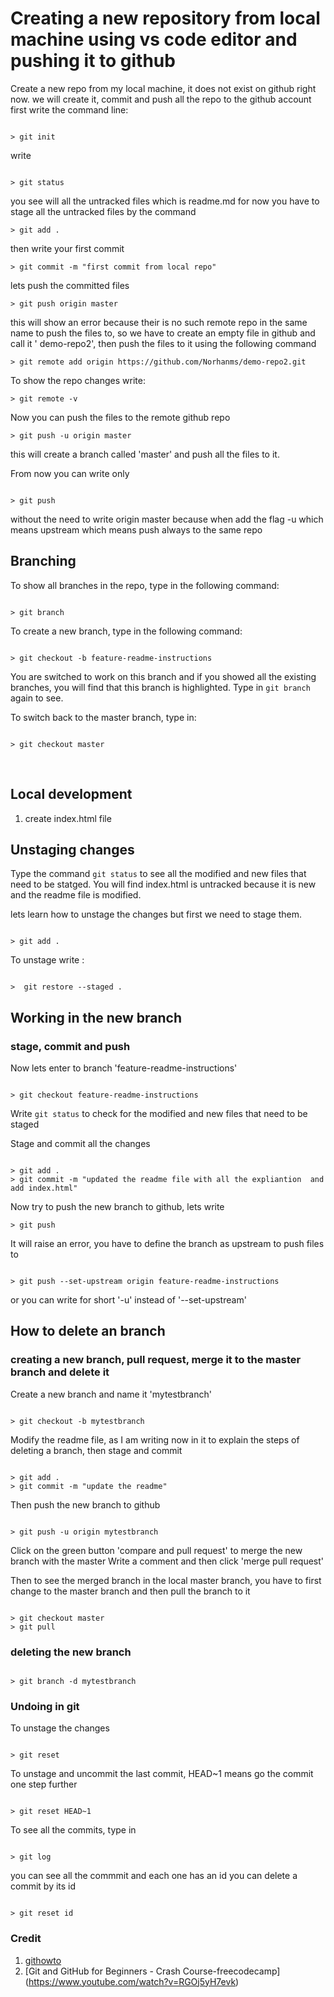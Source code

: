 # Creating a new repository from local machine using vs code editor and pushing it to github

Create a new repo from my local machine, it does not exist on github right now.
 we will create it, commit and push all the repo to the github account
 first write the command line:

 ```

 > git init
 ```

 write

 ```

 > git status
 ```

 you see will all the untracked files which is readme.md for now
 you have to stage all the untracked files by the command

 ```
> git add .
```

then write your first commit

```
> git commit -m "first commit from local repo"
```

lets push the committed files

```
> git push origin master
```

this will show an error because their is no such remote repo in the same name to push the files to, so we have to create an empty file in github and call it ' demo-repo2', then push the files to it using the following command

```
> git remote add origin https://github.com/Norhanms/demo-repo2.git
```

To show the repo changes write:

```
> git remote -v
```

Now you can push the files to the remote github repo

```
> git push -u origin master
```

this will create a branch called 'master' and push all the files to it.

From now you can write only

```

> git push
```

without the need to write origin master because when add the flag -u which means upstream which means push always to the same repo

## Branching

To show all branches in the repo, type in the following command:

```

> git branch
```

To create a new branch, type in the following command:

```

> git checkout -b feature-readme-instructions
```

 You are switched to work on this branch and if you showed all the existing branches, you will find that this branch is highlighted.
 Type in ``` git branch ``` again to see.

 To switch back to the master branch, type in:

```

> git checkout master
```

</br>

## Local development

1. create index.html file

## Unstaging changes

Type the command ``` git status ``` to see all the modified and new files that need to be statged.
You will find index.html is untracked because it is new and the readme file is modified.

lets learn how to unstage the changes but first we need to stage them.

```

> git add .

```

To unstage write :

```

>  git restore --staged .

```

## Working in the new branch

### stage, commit and push

Now lets enter to branch 'feature-readme-instructions'

```

> git checkout feature-readme-instructions

```

Write ``` git status ``` to check for the modified and new files that need to be staged

Stage and commit all the changes

```

> git add .
> git commit -m "updated the readme file with all the expliantion  and add index.html"

```

Now try to push the new branch to github, lets write

```
> git push

```

It will raise an error, you have to define the branch as upstream to push files to

```

> git push --set-upstream origin feature-readme-instructions

```

or you can write for short '-u' instead of '--set-upstream'

## How to delete an branch

### creating a new branch, pull request, merge it to the master branch and delete it

Create a new branch and name it 'mytestbranch'

```

> git checkout -b mytestbranch

```

Modify the readme file, as I am writing now in it to explain the steps of deleting a branch, then stage and commit

```

> git add .
> git commit -m "update the readme"

```

Then push the new branch to github

```

> git push -u origin mytestbranch

```

Click on the green button 'compare and pull request' to merge the new branch with the master
 Write a comment and then click 'merge pull request'

 Then to see the merged branch in the local master branch, you have to first change to the master branch and then pull the branch to it

 ```

 > git checkout master
 > git pull

 ```

### deleting the new branch

 ```

 > git branch -d mytestbranch
```
  
  ### Undoing in git

  
To unstage the changes

```

> git reset

```

To unstage and uncommit  the last commit, HEAD~1 means go the commit one step further

```

> git reset HEAD~1

```

To see all the commits, type in 

```

> git log

```

you can see all the commmit and each one has an id
you can delete a commit by its id

```

> git reset id

```

### Credit

1. [githowto](https://githowto.com/)
2. [Git and GitHub for Beginners - Crash Course-freecodecamp] (https://www.youtube.com/watch?v=RGOj5yH7evk)